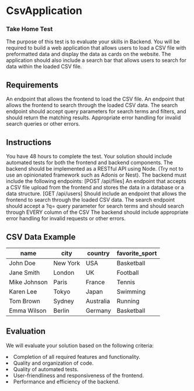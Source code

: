 # CsvApplication
### Take Home Test
The purpose of this test is to evaluate your skills in Backend. You will be required to build a web application that allows users to load a CSV file with preformatted data and display the data as cards on the website. The application should also include a search bar that allows users to search for data within the loaded CSV file.

## Requirements
An endpoint that allows the frontend to load the CSV file.
An endpoint that allows the frontend to search through the loaded CSV data.
The search endpoint should accept query parameters for search terms and filters, and should return the matching results.
Appropriate error handling for invalid search queries or other errors.

## Instructions
You have 48 hours to complete the test.
Your solution should include automated tests for both the frontend and backend components.
The backend should be implemented as a RESTful API using Node. (Try not to use an opinionated framework such as Adonis or Nest).
The backend must include the following endpoints:
[POST /api/files] An endpoint that accepts a CSV file upload from the frontend and stores the data in a database or a data structure.
[GET /api/users] Should include an endpoint that allows the frontend to search through the loaded CSV data.
The search endpoint should accept a ?q= query parameter for search terms and should search through EVERY column of the CSV
The backend should include appropriate error handling for invalid requests or other errors.

## CSV Data Example
|name|city                         |country|favorite_sport                               |
|----|-----------------------------|-------|---------------------------------------------|
|John Doe|New York                     |USA    |Basketball                                   |
|Jane Smith|London                       |UK     |Football                                     |
|Mike Johnson|Paris                        |France |Tennis                                       |
|Karen Lee|Tokyo                        |Japan  |Swimming                                     |
|Tom Brown|Sydney                       |Australia|Running                                      |
|Emma Wilson|Berlin                       |Germany|Basketball                                   |

## Evaluation
We will evaluate your solution based on the following criteria:
<li>Completion of all required features and functionality.</li>
<li>Quality and organization of code.</li>
<li>Quality of automated tests.</li>
<li>User-friendliness and responsiveness of the frontend.</li>
<li>Performance and efficiency of the backend.</li>
